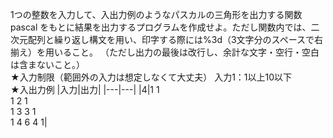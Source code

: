 1つの整数を入力して、入出力例のようなパスカルの三角形を出力する関数 pascal をもとに結果を出力するプログラムを作成せよ。ただし関数内では、二次元配列と繰り返し構文を用い、印字する際には%3d（3文字分のスペースで右揃え）を用いること。
（ただし出力の最後は改行し、余計な文字・空行・空白は含まないこと。）
<br>
★入力制限（範囲外の入力は想定しなくて大丈夫）
入力1：1以上10以下
<br>
★入出力例
|入力|出力|
|---|---|
|4|1 1<br>1 2 1<br>1 3 3 1<br>1 4 6 4 1|
